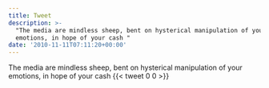 ```yaml
---
title: Tweet
description: >-
  "The media are mindless sheep, bent on hysterical manipulation of your
  emotions, in hope of your cash "
date: '2010-11-11T07:11:20+00:00'
---
```

The media are mindless sheep, bent on hysterical manipulation of your emotions, in hope of your cash 
      {{< tweet 0 0 >}}
    
